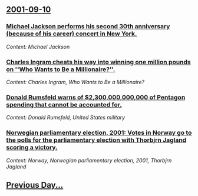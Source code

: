 ## [2001-09-10](/news/2001/09/10/index.md)

### [ Michael Jackson performs his second 30th anniversary (because of his career) concert in New York.](/news/2001/09/10/michael-jackson-performs-his-second-30th-anniversary-because-of-his-career-concert-in-new-york.md)
_Context: Michael Jackson_

### [ Charles Ingram cheats his way into winning one million pounds on ''Who Wants to Be a Millionaire?''.](/news/2001/09/10/charles-ingram-cheats-his-way-into-winning-one-million-pounds-on-who-wants-to-be-a-millionaire.md)
_Context: Charles Ingram, Who Wants to Be a Millionaire?_

### [ Donald Rumsfeld warns of $2,300,000,000,000 of Pentagon spending that cannot be accounted for. ](/news/2001/09/10/donald-rumsfeld-warns-of-2-300-000-000-000-of-pentagon-spending-that-cannot-be-accounted-for.md)
_Context: Donald Rumsfeld, United States military_

### [ Norwegian parliamentary election, 2001: Votes in Norway go to the polls for the parliamentary election with Thorbjrn Jagland scoring a victory.](/news/2001/09/10/norwegian-parliamentary-election-2001-votes-in-norway-go-to-the-polls-for-the-parliamentary-election-with-thorbjorn-jagland-scoring-a-vic.md)
_Context: Norway, Norwegian parliamentary election, 2001, Thorbjrn Jagland_

## [Previous Day...](/news/2001/09/9/index.md)

